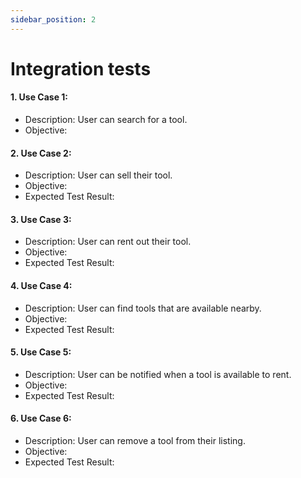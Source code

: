 ```yaml
---
sidebar_position: 2
---
```

# Integration tests

#### 1. Use Case 1: 
- Description: User can search for a tool.
- Objective:

#### 2. Use Case 2: 
- Description: User can sell their tool.
- Objective:
- Expected Test Result:

#### 3. Use Case 3: 
- Description: User can rent out their tool.
- Objective:
- Expected Test Result:

#### 4. Use Case 4: 
- Description: User can find tools that are available nearby.
- Objective:
- Expected Test Result:

#### 5. Use Case 5:
- Description: User can be notified when a tool is available to rent.
- Objective:
- Expected Test Result:

#### 6. Use Case 6:
- Description: User can remove a tool from their listing.
- Objective:
- Expected Test Result:
